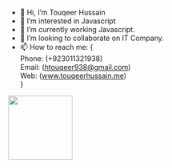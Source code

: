 - 👋 Hi, I’m Touqeer Hussain
- 👀 I’m interested in Javascript
- 🌱 I’m currently working Javascript.
- 💞️ I’m looking to collaborate on IT Company.
- 📫 How to reach me: { <br/>
      Phone: (+923011321938) <br/>
      Email: (htouqeer938@gmail.com)<br/>
      Web: (www.touqeerhussain.me)<br/>
     }

<!-- ![plot](https://1.bp.blogspot.com/-sYHpxw9DbFo/YVGnMuhxu1I/AAAAAAAAAOc/lCP9xHLzPA0Gq63a2JrN2bvykbspD-EUQCLcBGAsYHQ/s0/me.jpg) -->
<img src="https://1.bp.blogspot.com/-sYHpxw9DbFo/YVGnMuhxu1I/AAAAAAAAAOc/lCP9xHLzPA0Gq63a2JrN2bvykbspD-EUQCLcBGAsYHQ/s0/me.jpg" width="128"/>
